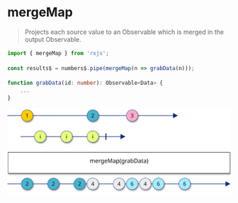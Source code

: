 # mergeMap

> Projects each source value to an Observable which is merged in the output Observable.

```typescript
import { mergeMap } from 'rxjs';

const results$ = numbers$.pipe(mergeMap(n => grabData(n)));

function grabData(id: number): Observable<Data> {
    ...
}
```

![w-1000 center](../../assets/images/diagrams/operator_mergemap.svg)